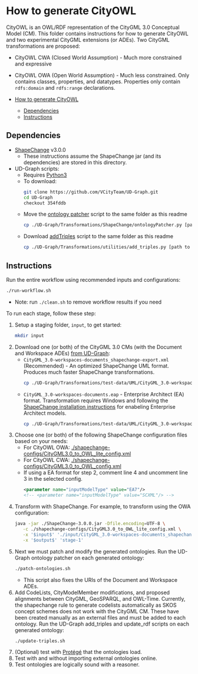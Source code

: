 # How to generate CityOWL

CityOWL is an OWL/RDF representation of the CityGML 3.0 Conceptual Model (CM). This folder contains instructions for how to generate CityOWL and two experimental CityGML extensions (or ADEs). Two CityGML transformations are proposed:

- CityOWL CWA (Closed World Assumption) - Much more constrained and expressive
- CityOWL OWA (Open World Assumption) - Much less constrained. Only contains classes, properties, and datatypes. Properties only contain `rdfs:domain` and `rdfs:range` declarations.

- [How to generate CityOWL](#how-to-generate-cityowl)
  - [Dependencies](#dependencies)
  - [Instructions](#instructions)

## Dependencies

- [ShapeChange](https://shapechange.github.io/ShapeChange/3.0.0/get%20started/Get_Started.html) v3.0.0
  - These instructions assume the ShapeChange jar (and its dependencies) are stored in this directory. 
- UD-Graph scripts:
  - Requires [Python3](https://www.python.org/downloads/)
  - To download:
      ```bash
      git clone https://github.com/VCityTeam/UD-Graph.git
      cd UD-Graph
      checkout 354fddb
      ```
  - Move the [ontology patcher](https://github.com/VCityTeam/UD-Graph/tree/master/Transformations/ShapeChange#to-run-the-ontology-patcher) script to the same folder as this readme
      ```bash
      cp ./UD-Graph/Transformations/ShapeChange/ontologyPatcher.py [path to this directory]
      ```
  - Download [addTriples](https://github.com/VCityTeam/UD-Graph/tree/master/Transformations/utilities#add_triplespy) script to the same folder as this readme
      ```bash
      cp ./UD-Graph/Transformations/utilities/add_triples.py [path to this directory]
      ```

## Instructions
Run the entire workflow using recommended inputs and configurations:
```bash
./run-workflow.sh
```
- Note: run `./clean.sh` to remove workflow results if you need

To run each stage, follow these step:
1. Setup a staging folder, `input`, to get started:
   ```bash
   mkdir input
   ```
2. Download one (or both) of the CityGML 3.0 CMs (with the Document and Workspace ADEs) [from UD-Graph](https://github.com/VCityTeam/UD-Graph/tree/a012111a935e0dd8eb9d661fbbfb4110e55561d0/Transformations/test-data/UML):
   - `CityGML_3.0-workspaces-documents_shapechange-export.xml` (Recommended) - An optimized ShapeChange UML format. Produces much faster ShapeChange transformations.
      ```bash
      cp ./UD-Graph/Transformations/test-data/UML/CityGML_3.0-workspaces-documents_shapechange-export.xml ./input
      ```
   - `CityGML_3.0-workspaces-documents.eap` - Enterprise Architect (EA) format. Transformation requires Windows and following the [ShapeChange installation instructions](#dependencies) for enabeling Enterprise Architect models.
      ```bash
      cp ./UD-Graph/Transformations/test-data/UML/CityGML_3.0-workspaces-documents.eap ./input
      ```
3. Choose one (or both) of the following ShapeChange configuration files based on your needs:
   - For CityOWL OWA: [./shapechange-configs/CityGML3.0_to_OWL_lite_config.xml](./shapechange-configs/CityGML3.0_to_OWL_lite_config.xml)
   - For CityOWL CWA: [./shapechange-configs/CityGML3.0_to_OWL_config.xml](./shapechange-configs/CityGML3.0_to_OWL_config.xml)
   - If using a EA format for step 2, comment line 4 and uncomment line 3 in the selected config.
      ```xml
      <parameter name="inputModelType" value="EA7"/>
      <!-- <parameter name="inputModelType" value="SCXML"/> -->
      ```
4. Transform with ShapeChange. For example, to transform using the OWA configuration:
      ```bash
      java -jar ./ShapeChange-3.0.0.jar -Dfile.encoding=UTF-8 \
         -c ./shapechange-configs/CityGML3.0_to_OWL_lite_config.xml \
         -x '$input$' './input/CityGML_3.0-workspaces-documents_shapechange-export.xml' \
         -x '$output$' 'stage-1'
      ```
5. Next we must patch and modify the generated ontologies. Run the UD-Graph ontology patcher on each generated ontology:
      ```bash
      ./patch-ontologies.sh
      ```
   -  This script also fixes the URIs of the Document and Workspace ADEs.
6. Add CodeLists, CityModelMember modifications, and proposed alignments between CityGML, GeoSPARQL, and OWL-Time. Currently, the shapechange rule to generate codelists automatically as SKOS concept schemes does not work with the CityGML CM. These have been created manually as an external files and must be added to each ontology. Run the UD-Graph add_triples and update_rdf scripts on each generated ontology:
   ```bash
   ./update-triples.sh
   ```
7.   (Optional) test with [Protégé](https://protege.stanford.edu/software.php#desktop-protege) that the ontologies load.
   1. Test with and without importing external ontologies online.
   2. Test ontologies are logically sound with a reasoner.
